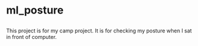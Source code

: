 # ml_posture

##
This project is for my camp project.
It is for checking my posture when I sat in front of computer.
